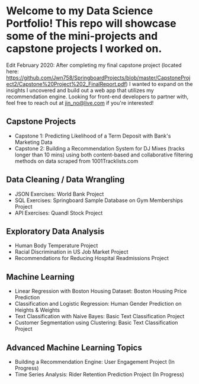 # Welcome to my Data Science Portfolio! This repo will showcase some of the mini-projects and capstone projects I worked on.

Edit February 2020:
After completing my final capstone project (located here: https://github.com/Jwn758/SpringboardProjects/blob/master/CapstoneProject2/Capstone%20Project%202_FinalReport.pdf) I wanted to expand on the insights I uncovered and build out a web app that utilizes my recommendation engine. Looking for front-end developers to partner with, feel free to reach out at jin_no@live.com if you're interested! 

## Capstone Projects
* Capstone 1: Predicting Likelihood of a Term Deposit with Bank's Marketing Data
* Capstone 2: Building a Recommendation System for DJ Mixes (tracks longer than 10 mins) using both content-based and collaborative filtering methods on data scraped from 1001Tracklists.com

## Data Cleaning / Data Wrangling
* JSON Exercises: World Bank Project
* SQL Exercises: Springboard Sample Database on Gym Memberships Project
* API Exercises: Quandl Stock Project

## Exploratory Data Analysis
* Human Body Temperature Project
* Racial Discrimination in US Job Market Project
* Recommendations for Reducing Hospital Readmissions Project

## Machine Learning
* Linear Regression with Boston Housing Dataset: Boston Housing Price Prediction 
* Classification and Logistic Regression: Human Gender Prediction on Heights & Weights
* Text Classification with Naive Bayes: Basic Text Classification Project
* Customer Segmentation using Clustering: Basic Text Classification Project

## Advanced Machine Learning Topics
* Building a Recommendation Engine: User Engagement Project (In Progress)
* Time Series Analysis: Rider Retention Prediction Project (In Progress)

